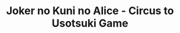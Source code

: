 --- 
title: "Joker no Kuni no Alice - Circus to Usotsuki Game"
publishdate: "2019-6-14T16:48:46+02:00"
src: "https://365manga.net/manga/joker-no-kuni-no-alice-circus-to-usotsuki-game"
image: "https://data.365manga.net/images/thumbnails/16055-joker-no-kuni-no-alice-circus-to-usotsuki-game.jpg"
description: "From MangaHelpers: One day, Alice Liddell is kidnapped by a hot guy with rabbit ears and transported into a strange new world! Oddly enough, this 'white rabbit' acts as if he's enamored of Alice. As she enters the bizarre Kingdom of Hearts, Alice is certain that it is all a dream that she just can't seem to escape. When she asks various other denizens of the Kingdom of Hearts (mostly…"
---